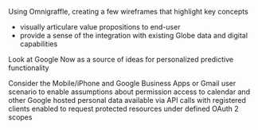 
Using Omnigraffle, creating a few wireframes that highlight key concepts
 - visually articulare value propositions to end-user
 - provide a sense of the integration with existing Globe data and digital capabilities
 

Look at Google Now as a source of ideas for personalized predictive functionality

Consider the Mobile/iPhone and Google Business Apps or Gmail user scenario to enable assumptions about permission access to calendar and other Google hosted personal data available via API calls with registered clients enabled to request protected resources under defined OAuth 2 scopes
